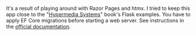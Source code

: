 It's a result of playing around with Razor Pages and htmx. I tried to keep this app close to the "[Hypermedia Systems](https://hypermedia.systems/)" book's Flask examples. You have to apply EF Core migrations before starting a web server. See instructions in the [official documentation](https://learn.microsoft.com/en-us/ef/core/managing-schemas/migrations/applying).